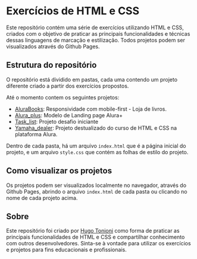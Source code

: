 # Exercícios de HTML e CSS

Este repositório contém uma série de exercícios utilizando HTML e CSS, criados com o objetivo de praticar as principais funcionalidades e técnicas dessas linguagens de marcação e estilização.
Todos projetos podem ser visualizados através do Github Pages.

## Estrutura do repositório

O repositório está dividido em pastas, cada uma contendo um projeto diferente criado a partir dos exercícios propostos.

Até o momento contem os seguintes projetos:

* [AluraBooks](https://htonioni.github.io/exercicios_HTML-CSS/AluraBooks/): Responsividade com mobile-first - Loja de livros.
* [Alura_plus](https://htonioni.github.io/exercicios_HTML-CSS/Alura_plus/): Modelo de Landing page Alura+
* [Task_list](https://htonioni.github.io/exercicios_HTML-CSS/Task_list/): Projeto desafio iniciante
* [Yamaha_dealer](https://htonioni.github.io/exercicios_HTML-CSS/Yamaha_dealer/): Projeto destualizado do curso de HTML e CSS na plataforma Alura.


Dentro de cada pasta, há um arquivo `index.html` que é a página inicial do projeto, e um arquivo `style.css` que contém as folhas de estilo do projeto.

## Como visualizar os projetos

Os projetos podem ser visualizados localmente no navegador, através do Github Pages, abrindo o arquivo `index.html` de cada pasta ou clicando no nome de cada projeto acima.

## Sobre

Este repositório foi criado por [Hugo Tonioni](https://github.com/htonioni) como forma de praticar as principais funcionalidades de HTML e CSS e compartilhar conhecimento com outros desenvolvedores. Sinta-se à vontade para utilizar os exercícios e projetos para fins educacionais e profissionais.
